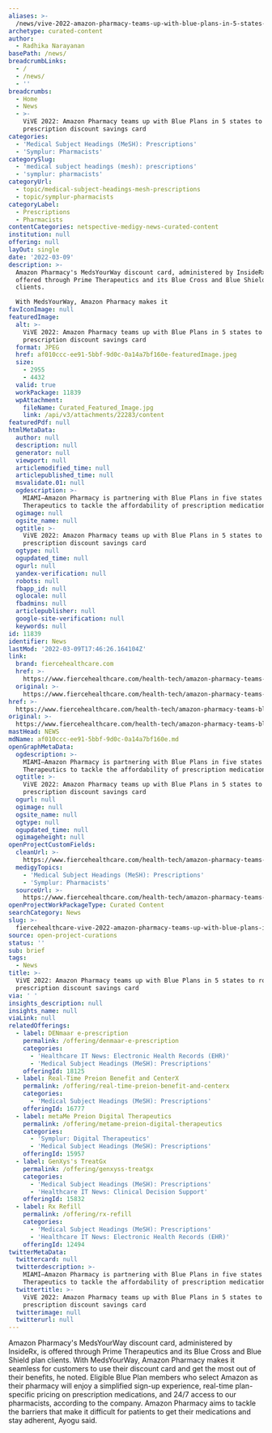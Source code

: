 ```yaml
---
aliases: >-
  /news/vive-2022-amazon-pharmacy-teams-up-with-blue-plans-in-5-states-to-roll-out-prescription-discount-savings-card
archetype: curated-content
author:
  - Radhika Narayanan
basePath: /news/
breadcrumbLinks:
  - /
  - /news/
  - ''
breadcrumbs:
  - Home
  - News
  - >-
    ViVE 2022: Amazon Pharmacy teams up with Blue Plans in 5 states to roll out
    prescription discount savings card
categories:
  - 'Medical Subject Headings (MeSH): Prescriptions'
  - 'Symplur: Pharmacists'
categorySlug:
  - 'medical subject headings (mesh): prescriptions'
  - 'symplur: pharmacists'
categoryUrl:
  - topic/medical-subject-headings-mesh-prescriptions
  - topic/symplur-pharmacists
categoryLabel:
  - Prescriptions
  - Pharmacists
contentCategories: netspective-medigy-news-curated-content
institution: null
offering: null
layOut: single
date: '2022-03-09'
description: >-
  Amazon Pharmacy's MedsYourWay discount card, administered by InsideRx, is
  offered through Prime Therapeutics and its Blue Cross and Blue Shield plan
  clients.

  With MedsYourWay, Amazon Pharmacy makes it
favIconImage: null
featuredImage:
  alt: >-
    ViVE 2022: Amazon Pharmacy teams up with Blue Plans in 5 states to roll out
    prescription discount savings card
  format: JPEG
  href: af010ccc-ee91-5bbf-9d0c-0a14a7bf160e-featuredImage.jpeg
  size:
    - 2955
    - 4432
  valid: true
  workPackage: 11839
  wpAttachment:
    fileName: Curated_Featured_Image.jpg
    link: /api/v3/attachments/22283/content
featuredPdf: null
htmlMetaData:
  author: null
  description: null
  generator: null
  viewport: null
  articlemodified_time: null
  articlepublished_time: null
  msvalidate.01: null
  ogdescription: >-
    MIAMI—Amazon Pharmacy is partnering with Blue Plans in five states and Prime
    Therapeutics to tackle the affordability of prescription medications.
  ogimage: null
  ogsite_name: null
  ogtitle: >-
    ViVE 2022: Amazon Pharmacy teams up with Blue Plans in 5 states to roll out
    prescription discount savings card
  ogtype: null
  ogupdated_time: null
  ogurl: null
  yandex-verification: null
  robots: null
  fbapp_id: null
  oglocale: null
  fbadmins: null
  articlepublisher: null
  google-site-verification: null
  keywords: null
id: 11839
identifier: News
lastMod: '2022-03-09T17:46:26.164104Z'
link:
  brand: fiercehealthcare.com
  href: >-
    https://www.fiercehealthcare.com/health-tech/amazon-pharmacy-teams-blue-plans-five-states-roll-out-prescription-discount-savings
  original: >-
    https://www.fiercehealthcare.com/health-tech/amazon-pharmacy-teams-blue-plans-five-states-roll-out-prescription-discount-savings
href: >-
  https://www.fiercehealthcare.com/health-tech/amazon-pharmacy-teams-blue-plans-five-states-roll-out-prescription-discount-savings
original: >-
  https://www.fiercehealthcare.com/health-tech/amazon-pharmacy-teams-blue-plans-five-states-roll-out-prescription-discount-savings
mastHead: NEWS
mdName: af010ccc-ee91-5bbf-9d0c-0a14a7bf160e.md
openGraphMetaData:
  ogdescription: >-
    MIAMI—Amazon Pharmacy is partnering with Blue Plans in five states and Prime
    Therapeutics to tackle the affordability of prescription medications.
  ogtitle: >-
    ViVE 2022: Amazon Pharmacy teams up with Blue Plans in 5 states to roll out
    prescription discount savings card
  ogurl: null
  ogimage: null
  ogsite_name: null
  ogtype: null
  ogupdated_time: null
  ogimageheight: null
openProjectCustomFields:
  cleanUrl: >-
    https://www.fiercehealthcare.com/health-tech/amazon-pharmacy-teams-blue-plans-five-states-roll-out-prescription-discount-savings
  medigyTopics:
    - 'Medical Subject Headings (MeSH): Prescriptions'
    - 'Symplur: Pharmacists'
  sourceUrl: >-
    https://www.fiercehealthcare.com/health-tech/amazon-pharmacy-teams-blue-plans-five-states-roll-out-prescription-discount-savings
openProjectWorkPackageType: Curated Content
searchCategory: News
slug: >-
  fiercehealthcare-vive-2022-amazon-pharmacy-teams-up-with-blue-plans-in-5-states-to-roll-out-prescription-discount-savings-card
source: open-project-curations
status: ''
sub: brief
tags:
  - News
title: >-
  ViVE 2022: Amazon Pharmacy teams up with Blue Plans in 5 states to roll out
  prescription discount savings card
via: ' '
insights_description: null
insights_name: null
viaLink: null
relatedOfferings:
  - label: DENmaar e-prescription
    permalink: /offering/denmaar-e-prescription
    categories:
      - 'Healthcare IT News: Electronic Health Records (EHR)'
      - 'Medical Subject Headings (MeSH): Prescriptions'
    offeringId: 18125
  - label: Real-Time Preion Benefit and CenterX
    permalink: /offering/real-time-preion-benefit-and-centerx
    categories:
      - 'Medical Subject Headings (MeSH): Prescriptions'
    offeringId: 16777
  - label: metaMe Preion Digital Therapeutics
    permalink: /offering/metame-preion-digital-therapeutics
    categories:
      - 'Symplur: Digital Therapeutics'
      - 'Medical Subject Headings (MeSH): Prescriptions'
    offeringId: 15957
  - label: GenXys's TreatGx
    permalink: /offering/genxyss-treatgx
    categories:
      - 'Medical Subject Headings (MeSH): Prescriptions'
      - 'Healthcare IT News: Clinical Decision Support'
    offeringId: 15832
  - label: Rx Refill
    permalink: /offering/rx-refill
    categories:
      - 'Medical Subject Headings (MeSH): Prescriptions'
      - 'Healthcare IT News: Electronic Health Records (EHR)'
    offeringId: 12494
twitterMetaData:
  twittercard: null
  twitterdescription: >-
    MIAMI—Amazon Pharmacy is partnering with Blue Plans in five states and Prime
    Therapeutics to tackle the affordability of prescription medications.
  twittertitle: >-
    ViVE 2022: Amazon Pharmacy teams up with Blue Plans in 5 states to roll out
    prescription discount savings card
  twitterimage: null
  twitterurl: null
---
```

<p>Amazon Pharmacy's MedsYourWay discount card, administered by InsideRx, is offered through Prime Therapeutics and its Blue Cross and Blue Shield plan clients.
With MedsYourWay, Amazon Pharmacy makes it seamless for customers to use their discount card and get the most out of their benefits, he noted.
Eligible Blue Plan members who select Amazon as their pharmacy will enjoy a simplified sign-up experience, real-time plan-specific pricing on prescription medications, and 24/7 access to our pharmacists, according to the company.
Amazon Pharmacy aims to tackle the barriers that make it difficult for patients to get their medications and stay adherent, Ayogu said.</p>
